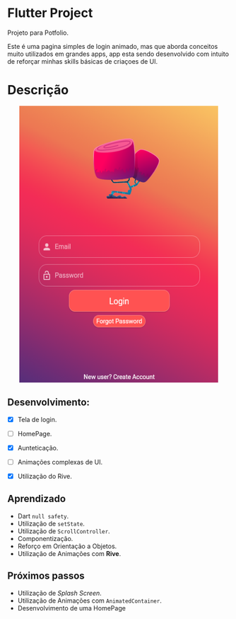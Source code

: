 # Flutter Project

Projeto para Potfolio.

Este é uma pagina simples de login animado, mas que aborda conceitos muito utilizados em grandes apps,
app esta sendo desenvolvido com intuito de reforçar minhas skills básicas de criaçoes de UI.

# Descrição

 <p align="center">
 <img  width="450" height="625" src="assets/readme/loginscreen.png">
<p/>

 ## Desenvolvimento:
 - [x] Tela de login.
 - [ ] HomePage.
 - [x] Aunteticação.
 - [ ] Animações complexas de UI.
 - [x] Utilização do Rive.

 
 ## Aprendizado
* Dart `null safety`. 
* Utilização de `setState`.
* Utilização de `ScrollController`.
* Componentização.
* Reforço em Orientação a Objetos.
* Utilização de Animações com **Rive**.

 ## Próximos passos

* Utilização de *Splash Screen*.
* Utilização de Animações com `AnimatedContainer`.
* Desenvolvimento de uma HomePage 
